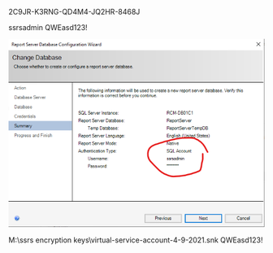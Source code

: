 2C9JR-K3RNG-QD4M4-JQ2HR-8468J

ssrsadmin QWEasd123!

![image.png](/.attachments/image-e86994b1-9f13-4159-bfc7-dd86ff86a8a4.png)

M:\ssrs encryption keys\virtual-service-account-4-9-2021.snk QWEasd123!
